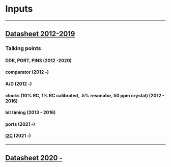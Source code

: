 # Inputs

---

## [Datasheet 2012-2019](doc2586.pdf)

### Talking points

#### DDR, PORT, PINS (2012 -2020)

#### comparator (2012 -)

#### A/D (2012 -)

#### clocks (10% RC, 1% RC calibrated, .5% resonator, 50 ppm crystal) (2012 - 2016)

#### bit timing (2013 - 2016)

#### ports (2021 -)

#### [I2C](https://www.nxp.com/docs/en/application-note/AN10216.pdf) (2021 -)

---

## [Datasheet 2020 -](../embedded_programming/t412/40001911A.pdf)
